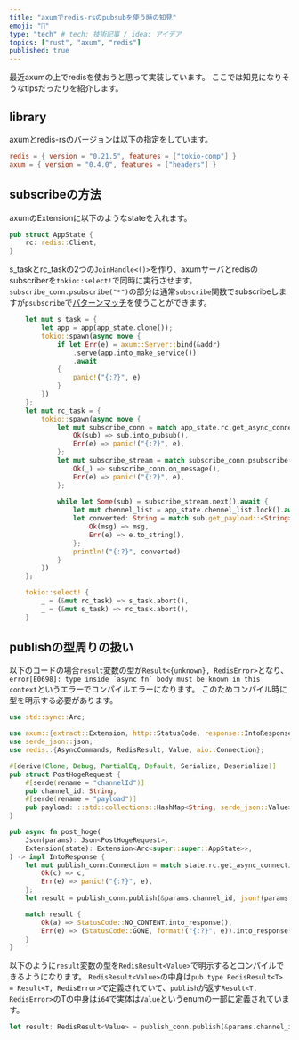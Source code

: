 ```yaml
---
title: "axumでredis-rsのpubsubを使う時の知見"
emoji: "🦀"
type: "tech" # tech: 技術記事 / idea: アイデア
topics: ["rust", "axum", "redis"]
published: true
---
```

最近axumの上でredisを使おうと思って実装しています。
ここでは知見になりそうなtipsだったりを紹介します。

## library
axumとredis-rsのバージョンは以下の指定をしています。
```toml
redis = { version = "0.21.5", features = ["tokio-comp"] }
axum = { version = "0.4.0", features = ["headers"] }
```

## subscribeの方法

axumのExtensionに以下のようなstateを入れます。
```rust
pub struct AppState {
    rc: redis::Client,
}
```

s_taskとrc_taskの2つの`JoinHandle<()>`を作り、axumサーバとredisのsubscriberを`tokio::select!`で同時に実行させます。
`subscribe_conn.psubscribe("*")`の部分は通常`subscribe`関数でsubscribeしますが`psubscribe`で[パターンマッチ](https://redis.io/docs/manual/pubsub/#:~:text=5%0Afirst%0A%3A0-,Pattern,-%2Dmatching%20subscriptions)を使うことができます。
```rust
    let mut s_task = {
        let app = app(app_state.clone());
        tokio::spawn(async move {
            if let Err(e) = axum::Server::bind(&addr)
                .serve(app.into_make_service())
                .await
            {
                panic!("{:?}", e)
            }
        })
    };
    let mut rc_task = {
        tokio::spawn(async move {
            let mut subscribe_conn = match app_state.rc.get_async_connection().await {
                Ok(sub) => sub.into_pubsub(),
                Err(e) => panic!("{:?}", e),
            };
            let mut subscribe_stream = match subscribe_conn.psubscribe("*").await {
                Ok(_) => subscribe_conn.on_message(),
                Err(e) => panic!("{:?}", e),
            };
    
            while let Some(sub) = subscribe_stream.next().await {
                let mut chennel_list = app_state.chennel_list.lock().await;
                let converted: String = match sub.get_payload::<String>() {
                    Ok(msg) => msg,
                    Err(e) => e.to_string(),
                };
                println!("{:?}", converted)
            }
        })
    };

    tokio::select! {
        _ = (&mut rc_task) => s_task.abort(),
        _ = (&mut s_task) => rc_task.abort(),
    }
```

## publishの型周りの扱い
以下のコードの場合`result`変数の型が`Result<{unknown}, RedisError>`となり、``error[E0698]: type inside `async fn` body must be known in this context``というエラーでコンパイルエラーになります。
このためコンパイル時に型を明示する必要があります。
```rust
use std::sync::Arc;

use axum::{extract::Extension, http::StatusCode, response::IntoResponse, Json};
use serde_json::json;
use redis::{AsyncCommands, RedisResult, Value, aio::Connection};

#[derive(Clone, Debug, PartialEq, Default, Serialize, Deserialize)]
pub struct PostHogeRequest {
    #[serde(rename = "channelId")]
    pub channel_id: String,
    #[serde(rename = "payload")]
    pub payload: ::std::collections::HashMap<String, serde_json::Value>,
}

pub async fn post_hoge(
    Json(params): Json<PostHogeRequest>,
    Extension(state): Extension<Arc<super::super::AppState>>,
) -> impl IntoResponse {
    let mut publish_conn:Connection = match state.rc.get_async_connection().await {
        Ok(c) => c,
        Err(e) => panic!("{:?}", e),
    };
    let result = publish_conn.publish(&params.channel_id, json!(params.payload).to_string()).await;

    match result {
        Ok(a) => StatusCode::NO_CONTENT.into_response(),
        Err(e) => (StatusCode::GONE, format!("{:?}", e)).into_response(),
    }
}
```
以下のように`result`変数の型を`RedisResult<Value>`で明示するとコンパイルできるようになります。
`RedisResult<Value>`の中身は`pub type RedisResult<T> = Result<T, RedisError>`で定義されていて、`publish`が返す`Result<T, RedisError>`のTの中身は`i64`で実体は`Value`というenumの一部に定義されています。
```rust
let result: RedisResult<Value> = publish_conn.publish(&params.channel_id, json!(params.payload).to_string()).await;
```
